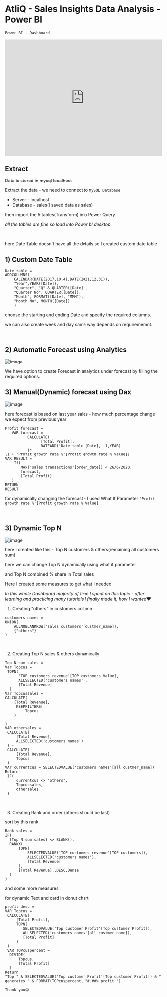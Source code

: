 # AtliQ - Sales Insights Data Analysis - Power BI


`Power BI - Dashboard`
<iframe width="100%" height="373.5" src="https://app.powerbi.com/view?r=eyJrIjoiYjYxNmIwMjAtN2U2OC00YWQ0LTljMTMtMDU2OTE4OGNmYzFiIiwidCI6ImU5ZjMyNWZkLTkzMjYtNDJjNi1iNGNjLTBlZmJhNWQ4OTE3OCJ9&pageName=ReportSectiona170e58523a9c686e839" frameborder="0" allowFullScreen="true"></iframe>


## Extract

Data is stored in mysql localhost

Extract the data -
we need to connect to `MySQL Database`
- Server - localhost
- Database - sales(I saved data as sales)

then import the 5 tables(Transform) into Power Query

*all the tables are fine so load into Power bI desktop*

<br/>

here Date Table doesn't have all the details so I created custom date table

## 1) Custom Date Table

```DAX
Date table = 
ADDCOLUMNS(
    CALENDAR(DATE(2017,10,4),DATE(2021,12,31)),
    "Year",YEAR([Date]),
    "Quarter", "Q" & QUARTER([Date]),
    "Quarter No", QUARTER([Date]),
    "Month", FORMAT([Date], "MMM"),
    "Month No", MONTH([Date])
    )
```
choose the starting and ending Date and specify the required columns.

we can also create week and day same way depends on requirememnt.

<br/>

## 2) Automatic Forecast using Analytics

![image](https://user-images.githubusercontent.com/92777166/139290227-7bba9706-db23-402f-aa42-b1091e5514e1.png)


We have option to create Forecast in analytics under forecast by filling the required options.

## 3) Manual(Dynamic) forecast using Dax

![image](https://user-images.githubusercontent.com/92777166/139291368-88d80c3f-62ed-4bc3-bfe0-2bc895c522e8.png)

here forecast is based on last year sales - how much percentage change we expect from previous year

```DAX
Profit forecast = 
   VAR forecast =
          CALCULATE(
                [Total Profit],
                DATEADD('Date table'[Date], -1,YEAR)
          )*
(1 + 'Profit growth rate %'[Profit growth rate % Value])
VAR RESULT =
    If(
       MAx('sales transactions'[order_date]) < 26/6/2020,
       forecast,
       [Total Profit]
   )
RETURN 
RESULT
```

for dynamically changing the forecast - I used What If Parameter `'Profit growth rate %'[Profit growth rate % Value]`

<br/>

## 3) Dynamic Top N

![image](https://user-images.githubusercontent.com/92777166/139294908-c0b59692-4899-4400-b661-a53f9bb4a076.png)


here I created like this - Top N customers & others(remaining all customers sum)

here we can change Top N dynamically using what if parameter

and Top N combined % share in Total sales 

Here I created some measures to get what I needed

*In this whole Dashboard majority of time I spent on this topic - after learning and practicing many tutorials I finally made it, how I wanted❤️*

1) Creating "others" in customers column 
```
customers names = 
UNION(
    ALLNOBLANKROW('sales customers'[custmer_name]),
    {"others"}
)
```

<br/>

2) Creating Top N sales & others dynamically 
```
Top N sum sales = 
Var Topcus = 
 TOPN(
      'TOP customers revenue'[TOP customers Value],
      ALLSELECTED('customers names'),
      [Total Revenue]
  )
Var Topcussales =
CALCULATE(
    [Total Revenue],
     KEEPFILTERS(
         Topcus   
    )
     
)
VAR othersales =
 CALCULATE(
     [Total Revenue],
     ALLSELECTED('customers names')
 ) - 
 CALCULATE(
     [Total Revenue],
     Topcus
 )
VAr currentcus = SELECTEDVALUE('customers names'[all custmer_name])
Return
 IF(
     currentcus <> "others",
     Topcussales,
     othersales
 )
 ```
 <br/>
 
 3) Creating Rank and order (others should be last) 
  
  sort by this rank
  ```
  Rank sales = 
IF(
    [Top N sum sales] <> BLANK(),
    RANKX(
        TOPN(
            SELECTEDVALUE('TOP customers revenue'[TOP customers]),
            ALLSELECTED('customers names'),
            [Total Revenue]
        ),
        [Total Revenue],,DESC,Dense
    )
)
```

and some more measures 

for dynamic Text and card in donut chart

```
profit desc = 
VAR Topcus = 
 CALCULATE(
     [Total Profit],
     TOPN(
        SELECTEDVALUE('Top customer Profit'[Top customer Profit]),
        ALLSELECTED('customers names'[all custmer_name]),
        [Total Profit]
     )
 )
 VAR TOPcuspercent =
  DIVIDE(
      Topcus, 
      [Total Profit]
  )
Return 
"Top " & SELECTEDVALUE('Top customer Profit'[Top customer Profit]) & " generates " & FORMAT(TOPcuspercent, "#.##% profit ")
```


`Thank you😊`



